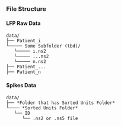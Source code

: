 ### File Structure


#### LFP Raw Data

    data/
    ├── Patient_i
    └───── Some Subfolder (tbd)/
       └───── i.ns2
       └───── ...ns2 
       └───── n.ns2 
    ├── Patient_...
    ├── Patient_n


#### Spikes Data

    data/
    ├── *Folder that has Sorted Units Folder*
    └──── *Sorted Units Folder*
       └── ID
          └── .ns2 or .ns5 file

        
    
